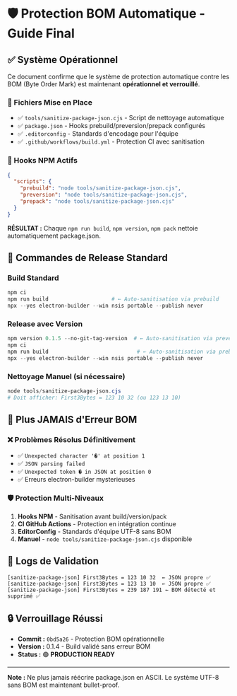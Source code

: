 # 🛡️ Protection BOM Automatique - Guide Final

## ✅ Système Opérationnel
Ce document confirme que le système de protection automatique contre les BOM (Byte Order Mark) est maintenant **opérationnel et verrouillé**.

### 🎯 Fichiers Mise en Place
- ✅ `tools/sanitize-package-json.cjs` - Script de nettoyage automatique
- ✅ `package.json` - Hooks prebuild/preversion/prepack configurés
- ✅ `.editorconfig` - Standards d'encodage pour l'équipe
- ✅ `.github/workflows/build.yml` - Protection CI avec sanitisation

### 🔧 Hooks NPM Actifs
```json
{
  "scripts": {
    "prebuild": "node tools/sanitize-package-json.cjs",
    "preversion": "node tools/sanitize-package-json.cjs",
    "prepack": "node tools/sanitize-package-json.cjs"
  }
}
```

**RÉSULTAT :** Chaque `npm run build`, `npm version`, `npm pack` nettoie automatiquement package.json.

## 🚀 Commandes de Release Standard

### Build Standard
```powershell
npm ci
npm run build                    # ← Auto-sanitisation via prebuild
npx --yes electron-builder --win nsis portable --publish never
```

### Release avec Version
```powershell
npm version 0.1.5 --no-git-tag-version  # ← Auto-sanitisation via preversion
npm ci
npm run build                            # ← Auto-sanitisation via prebuild
npx --yes electron-builder --win nsis portable --publish never
```

### Nettoyage Manuel (si nécessaire)
```powershell
node tools/sanitize-package-json.cjs
# Doit afficher: First3Bytes = 123 10 32 (ou 123 13 10)
```

## 🚫 Plus JAMAIS d'Erreur BOM

### ❌ Problèmes Résolus Définitivement
- ✅ `Unexpected character '�' at position 1`
- ✅ `JSON parsing failed`
- ✅ `Unexpected token � in JSON at position 0`
- ✅ Erreurs electron-builder mysterieuses

### 🛡️ Protection Multi-Niveaux
1. **Hooks NPM** - Sanitisation avant build/version/pack
2. **CI GitHub Actions** - Protection en intégration continue
3. **EditorConfig** - Standards d'équipe UTF-8 sans BOM
4. **Manuel** - `node tools/sanitize-package-json.cjs` disponible

## 📝 Logs de Validation
```
[sanitize-package-json] First3Bytes = 123 10 32  ← JSON propre ✅
[sanitize-package-json] First3Bytes = 123 13 10  ← JSON propre ✅
[sanitize-package-json] First3Bytes = 239 187 191 ← BOM détecté et supprimé ✅
```

## 🔒 Verrouillage Réussi
- **Commit :** `0bd5a26` - Protection BOM opérationnelle
- **Version :** 0.1.4 - Build validé sans erreur BOM
- **Status :** 🟢 **PRODUCTION READY**

---
**Note :** Ne plus jamais réécrire package.json en ASCII. Le système UTF-8 sans BOM est maintenant bullet-proof.
